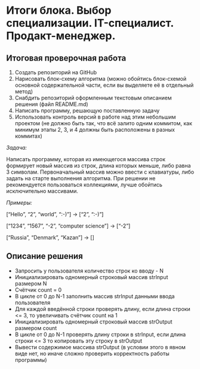 # Итоги блока. Выбор специализации. IT-специалист. Продакт-менеджер.

## **Итоговая проверочная работа**

1. Создать репозиторий на GitHub
2. Нарисовать блок-схему алгоритма (можно обойтись блок-схемой основной содержательной части, если вы выделяете её в отдельный метод)
3. Снабдить репозиторий оформленным текстовым описанием решения (файл README.md)
4. Написать программу, решающую поставленную задачу
5. Использовать контроль версий в работе над этим небольшим проектом (не должно быть так, что всё залито одним коммитом, как минимум этапы 2, 3, и 4 должны быть расположены в разных коммитах)

*Задача:*
 
Написать программу, которая из имеющегося массива строк формирует новый массив из строк, длина которых меньше, либо равна 3 символам. Первоначальный массив можно ввести с клавиатуры, либо задать на старте выполнения алгоритма. При решении не рекомендуется пользоваться коллекциями, лучше обойтись исключительно массивами.

*Примеры:*

[“Hello”, “2”, “world”, “:-)”] → [“2”, “:-)”]

[“1234”, “1567”, “-2”, “computer science”] → [“-2”]

[“Russia”, “Denmark”, “Kazan”] → []

## **Описание решения**

* Запросить у пользователя количество строк ко вводу - N
* Инициализировать одномерный строковый массив strInput размером N
* Счётчик count  = 0
* В цикле от 0 до N-1 заполнить массив strInput данными ввода пользователя
* Для каждой введённой строки проверять длину, если длина строки <= 3, то увеличивать счётчик count на 1
* Инициализировать одномерный строковый массив strOutput размером count
* В цикле от 0 до N-1 проверять длину строки в strInput, если длина строки <= 3 то копировать эту строку в strOutput
* Вывести содержимое массива strOutput (в условии этого в явном виде нет, но иначе сложно проверить корректность работы программы)
